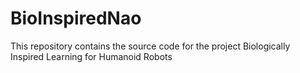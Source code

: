 # BioInspiredNao
This repository contains the source code for the project Biologically Inspired Learning for Humanoid Robots 
